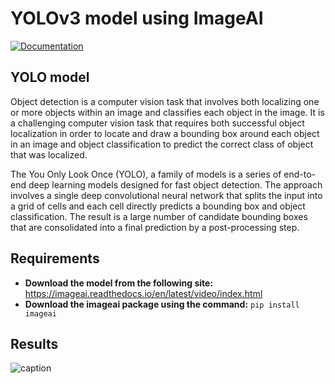 # YOLOv3 model using ImageAI

[![Documentation](https://img.shields.io/badge/YOLOve%20ImageAI-documentation-brightgreen.svg?longCache=true)](https://imageai.readthedocs.io/en/latest/video/index.html)

## YOLO model
Object detection is a computer vision task that involves both localizing one or more objects within an image and classifies each object in the image. It is a challenging computer vision task that requires both successful object localization in order to locate and draw a bounding box around each object in an image and object classification to predict the correct class of object that was localized.

The You Only Look Once (YOLO), a family of models is a series of end-to-end deep learning models designed for fast object detection. The approach involves a single deep convolutional neural network that splits the input into a grid of cells and each cell directly predicts a bounding box and object classification. The result is a large number of candidate bounding boxes that are consolidated into a final prediction by a post-processing step.

## Requirements
- **Download the model from the following site:**
https://imageai.readthedocs.io/en/latest/video/index.html
- **Download the imageai package using the command:** `pip install imageai`

## Results
![caption](https://media.giphy.com/media/ZYGWPZkCAwypswYq5V/giphy.gif)

